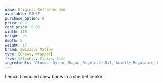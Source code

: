 ```yaml
---
name: Original Refresher Bar
available: FALSE
purchase_option: 0
price: 0.2
cost_price: 0.08
width: 175
height: 25
depth: 5
weight: 17
brand: Swizzels Matlow
type: [Chewy, Wrapped]
free: [Alcohol, Gluten, Nut]
ingredients: 'Glucose Syrup, Sugar, Vegetable Oil, Acidity Regulator, Citric Acid, Gelatine, Stearic Acid, Modified Starch, Flavourings, Emulsifier (Glycerol Mono Stearate), Anti-Caking Agent (Magnesium Carbonate), Magnesium Stearate, Natural Colour'
---
```

Lemon flavoured chew bar with a sherbet centre.